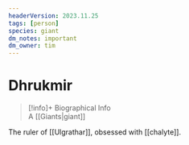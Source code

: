 ```yaml
---
headerVersion: 2023.11.25
tags: [person]
species: giant
dm_notes: important
dm_owner: tim
---
```

# Dhrukmir
>[!info]+ Biographical Info  
> A [[Giants|giant]]

The ruler of [[Ulgrathar]], obsessed with [[chalyte]]. 